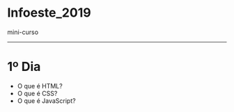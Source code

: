 # Infoeste_2019
mini-curso
<hr>
<h1>1º Dia</h1>
<ul>
  <li>O que é HTML?</li>
  <li>O que é CSS?</li>
  <li>O que é JavaScript?</li>
</ul>

